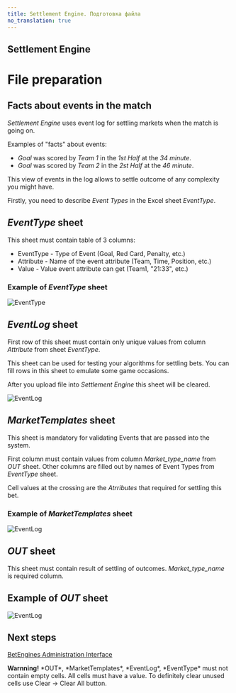 ```yaml
---
title: Settlement Engine. Подготовка файла
no_translation: true
---
```


## Settlement Engine

# File preparation

## Facts about events in the match

*Settlement Engine* uses event log for settling markets when the match is going on.

Examples of "facts" about events:

* *Goal* was scored by *Team 1* in the *1st Half* at the *34 minute*.
* *Goal* was scored by *Team 2* in the *2st Half* at the *46 minute*.

This view of events in the log allows to settle outcome of any complexity you might have.

Firstly, you need to describe *Event Types* in the Excel sheet *EventType*.

## *EventType* sheet

This sheet must contain table of 3 columns:

* EventType - Type of Event (Goal, Red Card, Penalty, etc.)
* Attribute - Name of the event attribute (Team, Time, Position, etc.)
* Value     - Value event attribute can get (Team1, "21:33", etc.)

### Example of *EventType* sheet

![EventType](/images/event-type-sengine.png)

## *EventLog* sheet

First row of this sheet must contain only unique values from column *Attribute* from sheet *EventType*.

This sheet can be used for testing your algorithms for settling bets. You can fill rows in this sheet to emulate some game occasions.

After you upload file into *Settlement Engine* this sheet will be cleared.

![EventLog](/images/event-log-sengine.png)

## *MarketTemplates* sheet

This sheet is mandatory for validating Events that are passed into the system.

First column must contain values from column *Market_type_name* from *OUT* sheet. Other columns are filled out by names of Event Types from *EventType* sheet.

Cell values at the crossing are the *Atrributes* that required for settling this bet.


### Example of *MarketTemplates* sheet

![EventLog](/images/market-templates-sengine.png)

## *OUT* sheet

This sheet must contain result of settling of outcomes. *Market_type_name* is required column.

## Example of *OUT* sheet

![EventLog](/images/out-sengine.png)

## Next steps
[BetEngines Administration Interface](/ru/doc/user-guide/)

<div class="well well-sm">
<b>Warnning!</b> *OUT*, *MarketTemplates*, *EventLog*, *EventType* must not contain empty cells. All cells must have a value. To definitely clear unused cells use Clear -> Clear All button.
</div>
